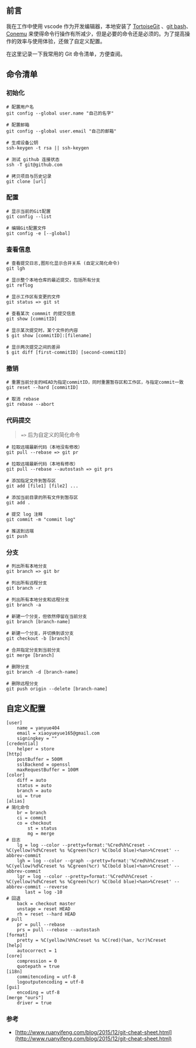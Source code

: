 ## 前言

我在工作中使用 vscode 作为开发编辑器，本地安装了 [TortoiseGit](https://tortoisegit.org/) 、[git bash](https://gitforwindows.org/)、[Conemu](https://conemu.github.io/) 来使得命令行操作有所减少，但是必要的命令还是必须的。为了提高操作的效率与使用体验，还做了自定义配置。

在这里记录一下我常用的 Git 命令清单，方便查阅。

## 命令清单

### 初始化

```shell
# 配置用户名
git config --global user.name "自己的名字"

# 配置邮箱
git config --global user.email "自己的邮箱"

# 生成设备公钥
ssh-keygen -t rsa || ssh-keygen

# 测试 github 连接状态
ssh -T git@github.com

# 拷贝项目与历史记录
git clone [url]
```

### 配置

```shell
# 显示当前的Git配置
git config --list

# 编辑Git配置文件
git config -e [--global]
```

### 查看信息

```shell
# 查看提交日志,图形化显示合并关系 (自定义简化命令)
git lgh

# 显示整个本地仓库的最近提交，包括所有分支
git reflog

# 显示工作区有变更的文件
git status => git st

# 查看某次 commmit 的提交信息
git show [commitID]

# 显示某次提交时，某个文件的内容
$ git show [commitID]:[filename]

# 显示两次提交之间的差异
$ git diff [first-commitID] [second-commitID]
```

### 撤销

```shell
# 重置当前分支的HEAD为指定commitID，同时重置暂存区和工作区，与指定commit一致
git reset --hard [commitID]

# 取消 rebase
git rebase --abort
```

### 代码提交

> `=>` 后为自定义的简化命令

```shell
# 拉取远端最新代码（本地没有修改）
git pull --rebase => git pr

# 拉取远端最新代码（本地有修改）
git pull --rebase --autostash => git prs

# 添加指定文件到暂存区
git add [file1] [file2] ...

# 添加当前目录的所有文件到暂存区
git add .

# 提交 log 注释
git commit -m "commit log"

# 推送到远端
git push
```

### 分支

```shell
# 列出所有本地分支
git branch => git br

# 列出所有远程分支
git branch -r

# 列出所有本地分支和远程分支
git branch -a

# 新建一个分支，但依然停留在当前分支
git branch [branch-name]

# 新建一个分支，并切换到该分支
git checkout -b [branch]

# 合并指定分支到当前分支
git merge [branch]

# 删除分支
git branch -d [branch-name]

# 删除远程分支
git push origin --delete [branch-name]
```

## 自定义配置

```shell
[user]
	name = yanyue404
	email = xiaoyueyue165@gmail.com
	signingkey = ""
[credential]
	helper = store
[http]
	postBuffer = 500M
	sslBackend = openssl
	maxRequestBuffer = 100M
[color]
	diff = auto
	status = auto
	branch = auto
	ui = true
[alias]
# 简化命令
	br = branch
	ci = commit
	co = checkout
        st = status
        mg = merge
# 日志
	lg = log --color --pretty=format:'%Cred%h%Creset -%C(yellow)%d%Creset %s %Cgreen(%cr) %C(bold blue)<%an>%Creset' --abbrev-commit
	lgh = log --color --graph --pretty=format:'%Cred%h%Creset -%C(yellow)%d%Creset %s %Cgreen(%cr) %C(bold blue)<%an>%Creset' --abbrev-commit
	lgr = log --color --pretty=format:'%Cred%h%Creset -%C(yellow)%d%Creset %s %Cgreen(%cr) %C(bold blue)<%an>%Creset' --abbrev-commit --reverse
       last = log -10
# 回退
	back = checkout master
	unstage = reset HEAD
	rh = reset --hard HEAD
# pull
	pr = pull --rebase
	prs = pull --rebase --autostash
[format]
	pretty = %C(yellow)%h%Creset %s %C(red)(%an, %cr)%Creset
[help]
	autocorrect = 1
[core]
	compression = 0
	quotepath = true
[i18n]
	commitencoding = utf-8
	logoutputencoding = utf-8
[gui]
	encoding = utf-8
[merge "ours"]
	driver = true

```

### 参考

-   [http://www.ruanyifeng.com/blog/2015/12/git-cheat-sheet.html](http://www.ruanyifeng.com/blog/2015/12/git-cheat-sheet.html)